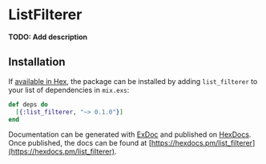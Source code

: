 # ListFilterer

**TODO: Add description**

## Installation

If [available in Hex](https://hex.pm/docs/publish), the package can be installed
by adding `list_filterer` to your list of dependencies in `mix.exs`:

```elixir
def deps do
  [{:list_filterer, "~> 0.1.0"}]
end
```

Documentation can be generated with [ExDoc](https://github.com/elixir-lang/ex_doc)
and published on [HexDocs](https://hexdocs.pm). Once published, the docs can
be found at [https://hexdocs.pm/list_filterer](https://hexdocs.pm/list_filterer).


